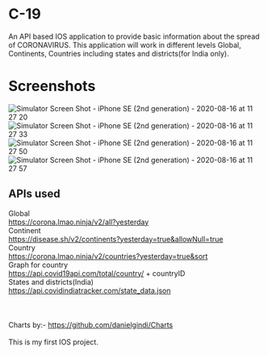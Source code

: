 # C-19
An API based IOS application to provide basic information about the spread of CORONAVIRUS.
This application will work in different levels Global, Continents, Countries including states and districts(for India only).

# Screenshots
![Simulator Screen Shot - iPhone SE (2nd generation) - 2020-08-16 at 11 27 20](https://user-images.githubusercontent.com/47683289/90327674-d3932f80-dfb3-11ea-9d35-b3edfa7b35b0.png)
![Simulator Screen Shot - iPhone SE (2nd generation) - 2020-08-16 at 11 27 33](https://user-images.githubusercontent.com/47683289/90327675-d857e380-dfb3-11ea-8114-7b91d00e49e8.png)
![Simulator Screen Shot - iPhone SE (2nd generation) - 2020-08-16 at 11 27 50](https://user-images.githubusercontent.com/47683289/90327676-d9891080-dfb3-11ea-91a8-717440eb030a.png)
![Simulator Screen Shot - iPhone SE (2nd generation) - 2020-08-16 at 11 27 57](https://user-images.githubusercontent.com/47683289/90327677-daba3d80-dfb3-11ea-93c1-a17eb1141c70.png)

## APIs used
Global<br />
https://corona.lmao.ninja/v2/all?yesterday<br />
Continent<br />
https://disease.sh/v2/continents?yesterday=true&allowNull=true<br />
Country<br />
https://corona.lmao.ninja/v2/countries?yesterday=true&sort<br />
Graph for country<br />
https://api.covid19api.com/total/country/ + countryID<br />
States and districts(India)<br />
https://api.covidindiatracker.com/state_data.json<br />
<br />
<br />
<br />
Charts by:- https://github.com/danielgindi/Charts
<br />
<br />
This is my first IOS project.
